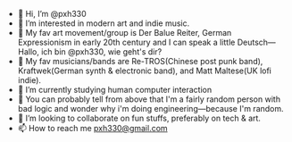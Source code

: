 - 👋 Hi, I’m @pxh330
- 👀 I’m interested in modern art and indie music.
- 👀 My fav art movement/group is Der Balue Reiter, German Expressionism in early 20th century and I can speak a little Deutsch—Hallo, ich bin @pxh330, wie geht's dir?
- 👀 My fav musicians/bands are Re-TROS(Chinese post punk band), Kraftwek(German synth & electronic band), and Matt Maltese(UK lofi indie).
- 🌱 I’m currently studying human computer interaction
- 👀 You can probably tell from above that I'm a fairly random person with bad logic and wonder why i'm doing engineering—because I'm random.
- 💞️ I’m looking to collaborate on fun stuffs, preferably on tech & art.
- 📫 How to reach me pxh330@gmail.com

<!---
pxh330/pxh330 is a ✨ special ✨ repository because its `README.md` (this file) appears on your GitHub profile.
You can click the Preview link to take a look at your changes.
--->

